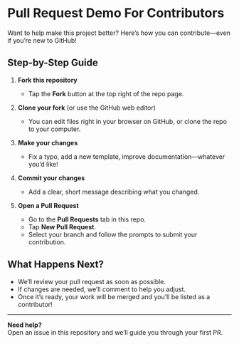 # Pull Request Demo For Contributors

Want to help make this project better? Here’s how you can contribute—even if
you’re new to GitHub!

## Step-by-Step Guide

1. **Fork this repository**
   - Tap the **Fork** button at the top right of the repo page.

2. **Clone your fork** (or use the GitHub web editor)
   - You can edit files right in your browser on GitHub, or clone the repo to
     your computer.

3. **Make your changes**
   - Fix a typo, add a new template, improve documentation—whatever you’d like!

4. **Commit your changes**
   - Add a clear, short message describing what you changed.

5. **Open a Pull Request**
   - Go to the **Pull Requests** tab in this repo.
   - Tap **New Pull Request**.
   - Select your branch and follow the prompts to submit your contribution.

## What Happens Next?

- We’ll review your pull request as soon as possible.
- If changes are needed, we’ll comment to help you adjust.
- Once it’s ready, your work will be merged and you’ll be listed as a contributor!

---

**Need help?**  
Open an issue in this repository and we’ll guide you through your first PR.
